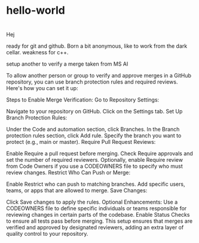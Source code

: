 # hello-world
#

Hej 

ready for git and github.
Born a bit anonymous, like to work from the dark cellar.
weakness for c++.

setup another to verify a merge taken from MS AI

To allow another person or group to verify and approve merges in a GitHub repository, you can use branch protection rules and required reviews. Here's how you can set it up:

Steps to Enable Merge Verification:
Go to Repository Settings:

Navigate to your repository on GitHub.
Click on the Settings tab.
Set Up Branch Protection Rules:

Under the Code and automation section, click Branches.
In the Branch protection rules section, click Add rule.
Specify the branch you want to protect (e.g., main or master).
Require Pull Request Reviews:

Enable Require a pull request before merging.
Check Require approvals and set the number of required reviewers.
Optionally, enable Require review from Code Owners if you use a CODEOWNERS file to specify who must review changes.
Restrict Who Can Push or Merge:

Enable Restrict who can push to matching branches.
Add specific users, teams, or apps that are allowed to merge.
Save Changes:

Click Save changes to apply the rules.
Optional Enhancements:
Use a CODEOWNERS file to define specific individuals or teams responsible for reviewing changes in certain parts of the codebase.
Enable Status Checks to ensure all tests pass before merging.
This setup ensures that merges are verified and approved by designated reviewers, adding an extra layer of quality control to your repository.




